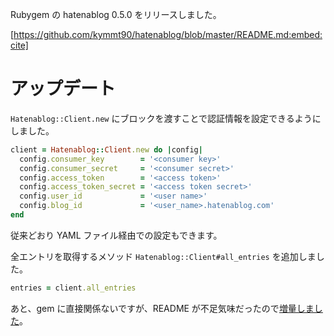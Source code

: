 <!-- hatenablog gem 0.5.0 をリリースした -->

Rubygem の hatenablog 0.5.0 をリリースしました。

[https://github.com/kymmt90/hatenablog/blob/master/README.md:embed:cite]

# アップデート

`Hatenablog::Client.new` にブロックを渡すことで認証情報を設定できるようにしました。

```ruby
client = Hatenablog::Client.new do |config|
  config.consumer_key        = '<consumer key>'
  config.consumer_secret     = '<consumer secret>'
  config.access_token        = '<access token>'
  config.access_token_secret = '<access token secret>'
  config.user_id             = '<user name>'
  config.blog_id             = '<user_name>.hatenablog.com'
end
```

従来どおり YAML ファイル経由での設定もできます。

全エントリを取得するメソッド `Hatenablog::Client#all_entries` を追加しました。

```ruby
entries = client.all_entries
```

あと、gem に直接関係ないですが、README が不足気味だったので[増量しました](https://github.com/kymmt90/hatenablog/commit/693c89e6e4d48c776dc01bfdf42b3b657c997944#diff-04c6e90faac2675aa89e2176d2eec7d8)。
